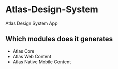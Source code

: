 # Atlas-Design-System
Atlas Design System App

## Which modules does it generates
- Atlas Core
- Atlas Web Content
- Atlas Native Mobile Content

